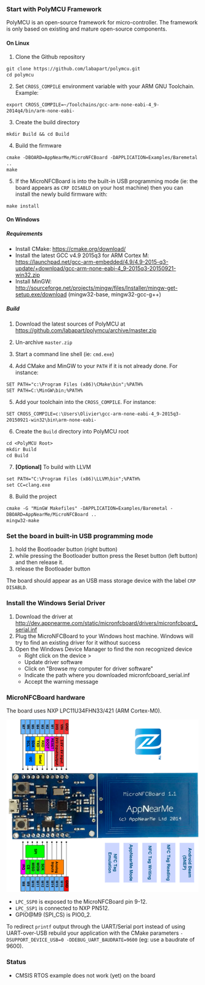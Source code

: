 ### Start with PolyMCU Framework

PolyMCU is an open-source framework for micro-controller. The framework is only based on existing and mature open-source components.

#### On Linux

1. Clone the Github repository
```
git clone https://github.com/labapart/polymcu.git
cd polymcu
```

2. Set `CROSS_COMPILE` environment variable with your ARM GNU Toolchain. Example:
```
export CROSS_COMPILE=~/Toolchains/gcc-arm-none-eabi-4_9-2014q4/bin/arm-none-eabi-
```

3. Create the build directory
```
mkdir Build && cd Build
```

4. Build the firmware
```
cmake -DBOARD=AppNearMe/MicroNFCBoard -DAPPLICATION=Examples/Baremetal ..
make
```

5. If the MicroNFCBoard is into the built-in USB programming mode (ie: the board appears as `CRP DISABLD` on your host machine) then you can install the newly build firmware with:
```
make install
```

#### On Windows

##### Requirements
- Install CMake: https://cmake.org/download/ 
- Install the latest GCC v4.9 2015q3 for ARM Cortex M: https://launchpad.net/gcc-arm-embedded/4.9/4.9-2015-q3-update/+download/gcc-arm-none-eabi-4_9-2015q3-20150921-win32.zip 
- Install MinGW: http://sourceforge.net/projects/mingw/files/Installer/mingw-get-setup.exe/download (mingw32-base, mingw32-gcc-g++)

##### Build

1. Download the latest sources of PolyMCU at https://github.com/labapart/polymcu/archive/master.zip

2. Un-archive `master.zip`

3. Start a command line shell (ie: `cmd.exe`)

4. Add CMake and MinGW to your `PATH` if it is not already done. For instance:
```
SET PATH="c:\Program Files (x86)\CMake\bin";%PATH%
SET PATH=C:\MinGW\bin;%PATH%
```

5. Add your toolchain into the `CROSS_COMPILE`. For instance:
```
SET CROSS_COMPILE=c:\Users\Olivier\gcc-arm-none-eabi-4_9-2015q3-20150921-win32\bin\arm-none-eabi-
```

6. Create the `Build` directory into PolyMCU root
```
cd <PolyMCU Root>
mkdir Build
cd Build
```

7. **[Optional]** To build with LLVM
```
set PATH="C:\Program Files (x86)\LLVM\bin";%PATH%
set CC=clang.exe
```

8. Build the project
```
cmake -G "MinGW Makefiles" -DAPPLICATION=Examples/Baremetal -DBOARD=AppNearMe/MicroNFCBoard ..
mingw32-make
```

### Set the board in built-in USB programming mode

1. hold the Bootloader button (right button)
2. while pressing the Bootloader button press the Reset button (left button) and then release it.
3. release the Bootloader button

The board should appear as an USB mass storage device with the label `CRP DISABLD`.

### Install the Windows Serial Driver

1. Download the driver at http://dev.appnearme.com/static/micronfcboard/drivers/micronfcboard_serial.inf
2. Plug the MicroNFCBoard to your Windows host machine. 
   Windows will try to find an existing driver for it without success
3. Open the Windows Device Manager to find the non recognized device
    - Right click on the device >
    - Update driver software
    - Click on "Browse my computer for driver software"
    - Indicate the path where you downloaded micronfcboard_serial.inf
    - Accept the warning message

### MicroNFCBoard hardware

The board uses NXP LPC11U34FHN33/421 (ARM Cortex-M0).

![MicroNFCBoard pins](MicroNFCBoard/micronfcboard-pins.png)

* `LPC_SSP0` is exposed to the MicroNFCBoard pin 9-12.
* `LPC_SSP1` is connected to NXP PN512.
* GPIO@M9 (SPI_CS) is PIO0_2.

To redirect `printf` output through the UART/Serial port instead of using UART-over-USB rebuild your application with the CMake parameters `-DSUPPORT_DEVICE_USB=0 -DDEBUG_UART_BAUDRATE=9600` (eg: use a baudrate of 9600).

### Status

- CMSIS RTOS example does not work (yet) on the board
